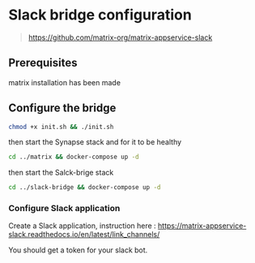 # Slack bridge configuration

> <https://github.com/matrix-org/matrix-appservice-slack>

## Prerequisites

matrix installation has been made

## Configure the bridge

```bash
chmod +x init.sh && ./init.sh
```

then start the Synapse stack and for it to be healthy
```bash
cd ../matrix && docker-compose up -d
```
then start the Salck-brige stack
```bash
cd ../slack-bridge && docker-compose up -d
```

### Configure Slack application

Create a Slack application, instruction here : <https://matrix-appservice-slack.readthedocs.io/en/latest/link_channels/>

You should get a token for your slack bot.
